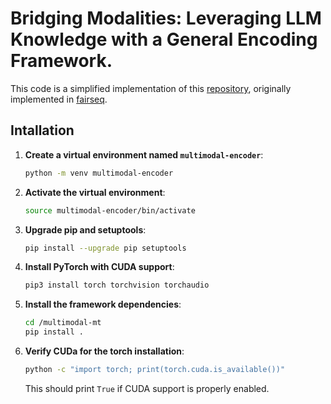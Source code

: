 # Bridging Modalities: Leveraging LLM Knowledge with a General Encoding Framework.

This code is a simplified implementation of this [repository](https://github.com/GerrySant/slt_how2sign_wicv2023/tree/signwritting), originally implemented in [fairseq](https://github.com/facebookresearch/fairseq).

## Intallation

1. **Create a virtual environment named `multimodal-encoder`**:
    ```bash
    python -m venv multimodal-encoder
    ```

2. **Activate the virtual environment**:
    ```bash
    source multimodal-encoder/bin/activate
    ```

3. **Upgrade pip and setuptools**:
    ```bash
    pip install --upgrade pip setuptools
    ```

4. **Install PyTorch with CUDA support**:
    ```bash
    pip3 install torch torchvision torchaudio
    ```

5. **Install the framework dependencies**:
    ```bash
    cd /multimodal-mt
    pip install .
    ```

6. **Verify CUDa for the torch installation**:
    ```bash
    python -c "import torch; print(torch.cuda.is_available())"
    ```

   This should print `True` if CUDA support is properly enabled.